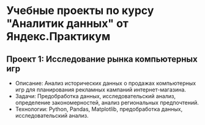 # Учебные проекты по курсу "Аналитик данных" от Яндекс.Практикум

## Проект 1: Исследование рынка компьютерных игр
- Описание: Анализ исторических данных о продажах компьютерных игр для планирования рекламных кампаний интернет-магазина.
- Задачи: Предобработка данных, исследовательский анализ, определение закономерностей, анализ региональных предпочтений.
- Технологии: Python, Pandas, Matplotlib, предобработка данных, исследовательский анализ.

